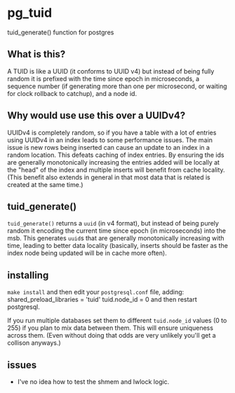 # pg_tuid
tuid_generate() function for postgres

## What is this?
A TUID is like a UUID (it conforms to UUID v4) but instead of being fully random it is prefixed with
the time since epoch in microseconds, a sequence number (if generating more than one per microsecond, or
waiting for clock rollback to catchup), and a node id.

## Why would use use this over a UUIDv4?
UUIDv4 is completely random, so if you have a table with a lot of entries using UUIDv4 in an index leads to
some performance issues. The main issue is new rows being inserted can cause an update to an index in a random
location. This defeats caching of index entries. By ensuring the ids are generally monotonically increasing
the entries added will be locally at the "head" of the index and multiple inserts will benefit from cache
locality. (This benefit also extends in general in that most data that is related is created at the same time.)

## tuid_generate()

`tuid_generate()` returns a `uuid` (in v4 format), but instead of being purely random it encoding the current time since epoch (in microseconds) into the msb. This generates `uuid`s that are generally monotonically increasing with time, leading to better data locality (basically, inserts should be faster as the index node being updated will be in cache more often).

## installing

`make install` and then edit your `postgresql.conf` file, adding:
    shared_preload_libraries = 'tuid'
    tuid.node_id = 0
and then restart postgresql.

If you run multiple databases set them to different `tuid.node_id` values (0 to 255) if you plan to mix data between them. This will ensure uniqueness across them. (Even without doing that odds are very unlikely you'll get a collison anyways.)

## issues

- I've no idea how to test the shmem and lwlock logic.

